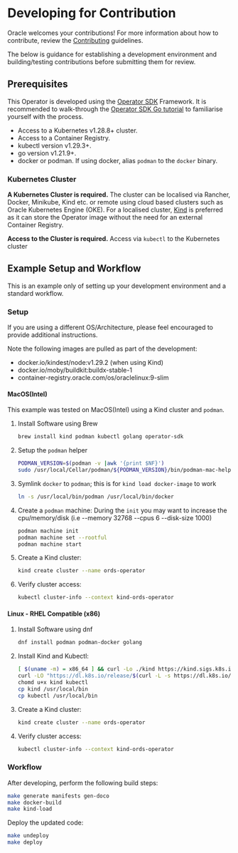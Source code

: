 # Developing for Contribution

Oracle welcomes your contributions! For more information about how to contribute, review the [Contributing](CONTRIBUTING.md) guidelines.

The below is guidance for establishing a development environment and building/testing contributions before submitting them for review.

## Prerequisites

This Operator is developed using the [Operator SDK](https://sdk.operatorframework.io/) Framework.  It is recommended to walk-through the [Operator SDK Go tutorial](https://sdk.operatorframework.io/docs/building-operators/golang/tutorial/) to familiarise yourself with the process.

- Access to a Kubernetes v1.28.8+ cluster.
- Access to a Container Registry.
- kubectl version v1.29.3+.
- go version v1.21.9+.
- docker or podman.  If using docker, alias `podman` to the `docker` binary.


### Kubernetes Cluster

**A Kubernetes Cluster is required.**  The cluster can be localised via Rancher, Docker, Minikube, Kind etc. or remote using cloud based clusters such as Oracle Kubernetes Engine (OKE).  For a localised cluster, [Kind](https://kind.sigs.k8s.io/docs/user/quick-start/#installation) is preferred as it can store the Operator image without the need for an external Container Registry.

**Access to the Cluster is required.** Access via `kubectl` to the Kubernetes cluster 


## Example Setup and Workflow

This is an example only of setting up your development environment and a standard workflow.

### Setup

If you are using a different OS/Architecture, please feel encouraged to provide additional instructions.

Note the following images are pulled as part of the development:
* docker.io/kindest/node:v1.29.2 (when using Kind)
* docker.io/moby/buildkit:buildx-stable-1
* container-registry.oracle.com/os/oraclelinux:9-slim

#### MacOS(Intel)
This example was tested on MacOS(Intel) using a Kind cluster and `podman`.

1. Install Software using Brew
    ```bash
    brew install kind podman kubectl golang operator-sdk
    ```
2. Setup the `podman` helper
    ```bash
    PODMAN_VERSION=$(podman -v |awk '{print $NF}')
    sudo /usr/local/Cellar/podman/${PODMAN_VERSION}/bin/podman-mac-helper install
    ```
3. Symlink `docker` to `podman`; this is for `kind load docker-image` to work
    ```bash
    ln -s /usr/local/bin/podman /usr/local/bin/docker
    ```
3. Create a `podman` machine:
    During the `init` you may want to increase the cpu/memory/disk (i.e --memory 32768 --cpus 6 --disk-size 1000)

    ```bash
    podman machine init 
    podman machine set --rootful
    podman machine start
    ```

4. Create a Kind cluster:
    ```bash
    kind create cluster --name ords-operator
    ```
5. Verify cluster access:
    ```bash
    kubectl cluster-info --context kind-ords-operator
    ```

#### Linux - RHEL Compatible (x86)

1. Install Software using dnf

    ```bash
    dnf install podman podman-docker golang 
    ```

2. Install Kind and Kubectl:

    ```bash
    [ $(uname -m) = x86_64 ] && curl -Lo ./kind https://kind.sigs.k8s.io/dl/v0.22.0/kind-linux-amd64
    curl -LO "https://dl.k8s.io/release/$(curl -L -s https://dl.k8s.io/release/stable.txt)/bin/linux/amd64/kubectl"
    chomd u+x kind kubectl
    cp kind /usr/local/bin
    cp kubectl /usr/local/bin
    ```

4. Create a Kind cluster:
    ```bash
    kind create cluster --name ords-operator
    ```

5. Verify cluster access:
    ```bash
    kubectl cluster-info --context kind-ords-operator
    ```

### Workflow

After developing, perform the following build steps:

```bash
make generate manifests gen-doco
make docker-build
make kind-load
```

Deploy the updated code:

```bash
make undeploy
make deploy
```
